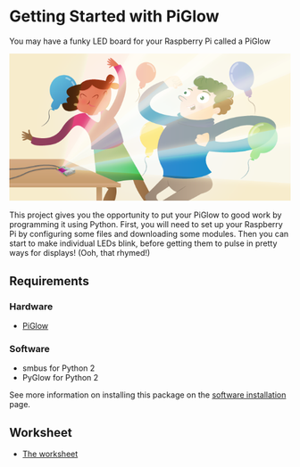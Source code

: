 # Getting Started with PiGlow

You may have a funky LED board for your Raspberry Pi called a PiGlow

![](cover.png)

This project gives you the opportunity to put your PiGlow to good work by programming it using Python. First, you will need to set up your Raspberry Pi by configuring some files and downloading some modules. Then you can start to make individual LEDs blink, before getting them to pulse in pretty ways for displays! (Ooh, that rhymed!)

## Requirements

### Hardware

- [PiGlow](http://shop.pimoroni.com/products/piglow)

### Software

- smbus for Python 2
- PyGlow for Python 2

See more information on installing this package on the [software installation](software.md) page.

## Worksheet

- [The worksheet](worksheet.md)
